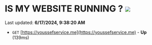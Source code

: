 # IS MY WEBSITE RUNNING ? [![](https://img.shields.io/static/v1?label=Sponsor&message=%E2%9D%A4&logo=GitHub&color=%23fe8e86)](https://github.com/sponsors/Youssef-Lehmam)

Last updated: **6/17/2024, 9:38:20 AM**

- `GET` [https://youssefservice.me](https://youssefservice.me) - **Up** (139ms)
